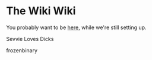 # The Wiki Wiki

You probably want to be [here](https://github.com/zlisters/wiki/wiki/), while we're still setting up.

Sevvie Loves Dicks

frozenbinary
